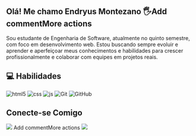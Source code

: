## Olá! Me chamo Endryus Montezano 🖐️Add commentMore actions

Sou estudante de Engenharia de Software, atualmente no quinto semestre, com foco em desenvolvimento web. Estou buscando sempre evoluir e aprender e aperfeiçoar meus conhecimentos e habilidades para crescer profissionalmente e colaborar com equipes em projetos reais.

## 💻 Habilidades

<div style="display: inline_block">
  <img align="center" alt="html5" src="https://img.shields.io/badge/HTML5-E34F26?style=for-the-badge&logo=html5&logoColor=white"/>
  <img align="center" alt="css" src="https://img.shields.io/badge/CSS3-1572B6?style=for-the-badge&logo=css3&logoColor=white"/>
  <img align="center" alt="js" src="https://img.shields.io/badge/JavaScript-F7DF1E?style=for-the-badge&logo=javascript&logoColor=black"/>
  <img align="center" alt="Git" src="https://img.shields.io/badge/GIT-E44C30?style=for-the-badge&logo=git&logoColor=white"/>
  <img align="center" alt="GitHub" src="https://img.shields.io/badge/GitHub-100000?style=for-the-badge&logo=github&logoColor=white"/>
  

## Conecte-se Comigo

<div> 
 <a href="https://www.linkedin.com/in/endryus-montezano-1942b3247/" target="_blank"><img src="https://img.shields.io/badge/-LinkedIn-%230077B5?style=for-the-badge&logo=linkedin&logoColor=white" target="_blank"></a> Add commentMore actions
 <a href = "mailto:endryusmontezano@live.com"><img src="https://img.shields.io/badge/-Email-000?style=for-the-badge&logo=microsoft-outlook&logoColor=007BFF" target="_blank"></a>
</div>

